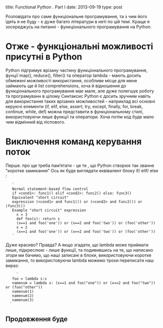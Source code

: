 title: Functional Python . Part I
date: 2013-09-19
type: post

Розповідати про саме функціональне програмування, та з чим його їдять я не буду - є дуже
багато літератури в неті по цій темі. Краще я зосереджусь на питанні -
функціонального програмування на Python.

Отже - функціональні можливості присутні в Python
=================================================
Python підтримує врізану частину функціонального програмування, фунції  map(), reduce(), filter() та оператор lambda - мають досить обмежені можливості використання, особливе місце для мене
займають ще й list comprehensions, хоча й відношення до функціонального програмування має мале, але дуже полегшує роботу та програмуванн в цілому
Синтаксис Python  є досить зручним навіть для використання таких врізаних можливостей - наприклад всі основні керуючі елементи (if, elif, else, assert, try, except, finally, for, break, continue, while, def)
можна представити в функціональному стилі, використовуючи лише функції та оператори. Хоча потім код буде мало чим відмінний від ліспового.


Виключення команд керування поток
=================================

Перше. про ще треба пам’ятати - це те , що Python створює так званне "коротке замикання"
Ось як буде виглядати еквівалент блоку if/ elif/ else :

       `
	   Normal statement-based flow control
  	   if <cond1>: func1() elif <cond2>: func2() else: func3()
   	   Equivalent "short circuit"
  	   expression (<cond1> and func1()) or (<cond2> and func2()) or (func3())
	   Example "short circuit" expression
	     x = 3
	     def foo(s): return s
	     (x==1 and foo('one')) or (x==2 and foo('two')) or (foo('other'))
	     x = 2
	     (x==1 and foo('one')) or (x==2 and foo('two')) or (foo('other'))
	   `

Дуже красиво? Правда?
А якщо згадати, що lambda може приймати лише, підкреслюю - лише функції,
та подивившись на те, що написано згори ми бачимо, що наші записані в блоки, використовуючи коротке замикання,
то використовуючи lambda можемо трохи переписати наш вираз:

         `
	   foo = lambda s:s
	   namenum = lambda x: (x==1 and foo("one")) or (x==2 and foo("two")) or (foo("other"))
	   namenum(1)
	   namenum(2)
	   namenum(3)
   	  `
Продовження буде
----------------
